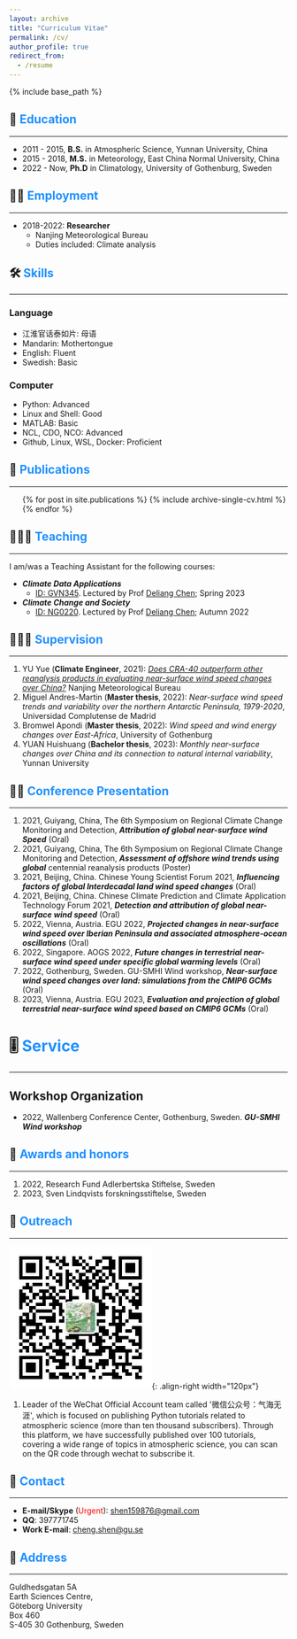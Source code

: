 ```yaml
---
layout: archive
title: "Curriculum Vitae"
permalink: /cv/
author_profile: true
redirect_from:
  - /resume
---
```


{% include base_path %}

## 🏫 <span style="color:#1E90FF">Education</span>
------
- 2011 - 2015, **B.S.** in Atmospheric Science, Yunnan University, China
- 2015 - 2018, **M.S.** in Meteorology, East China Normal University, China
- 2022 - Now,  **Ph.D** in Climatology, University of Gothenburg, Sweden

## 👨‍💻 <span style="color:#1E90FF">Employment</span>
------
* 2018-2022: **Researcher**
  * Nanjing Meteorological Bureau
  * Duties included: Climate analysis

## 🛠️ <span style="color:#1E90FF">Skills</span>
------
### Language
- 江淮官话泰如片: 母语
- Mandarin: Mothertongue
- English: Fluent
- Swedish: Basic

### Computer
- Python: Advanced
- Linux and Shell: Good
- MATLAB: Basic
- NCL, CDO, NCO: Advanced
- Github, Linux, WSL, Docker: Proficient

## 📰 <span style="color:#1E90FF">Publications</span>
------
  <ul>{% for post in site.publications %}
    {% include archive-single-cv.html %}
  {% endfor %}</ul>

## 🧑🏻‍🏫 <span style="color:#1E90FF">Teaching</span>
------
I am/was a Teaching Assistant for the following courses:
- ***Climate Data Applications***
  - [ID: GVN345](https://www.gu.se/en/study-gothenburg/climate-data-applications-gvn345). Lectured by Prof [Deliang Chen](http://rcg.gvc.gu.se/dc/); Spring  2023
- ***Climate Change and Society***
  - [ID: NG0220](https://www.gu.se/en/study-gothenburg/climate-change-and-society-ng0220). Lectured by Prof [Deliang Chen](http://rcg.gvc.gu.se/dc/); Autumn 2022

## 👨🏻‍🔬 <span style="color:#1E90FF">Supervision</span>
------
1. YU Yue (**Climate Engineer**, 2021): *[Does CRA-40 outperform other reanalysis products in evaluating near-surface wind speed changes over China?](https://www.sciencedirect.com/science/article/pii/S0169809521005044)* Nanjing Meteorological Bureau
2. Miguel Andres-Martin (**Master thesis**, 2022): *Near-surface wind speed trends and variability over the northern Antarctic Peninsula, 1979-2020*, Universidad Complutense de Madrid
3. Bromwel Apondi (**Master thesis**, 2022): *Wind speed and wind energy changes over East-Africa*, University of Gothenburg
4. YUAN Huishuang (**Bachelor thesis**, 2023): *Monthly near-surface changes over China and its connection to natural internal variability*, Yunnan University

## 👨🏻‍ <span style="color:#1E90FF">Conference Presentation</span>
------
1. 2021, Guiyang, China, The 6th Symposium on Regional Climate Change Monitoring and Detection, _**Attribution of global near-surface wind Speed**_ (Oral)
2. 2021, Guiyang, China, The 6th Symposium on Regional Climate Change Monitoring and Detection, _**Assessment of offshore wind trends using global**_ centennial reanalysis products (Poster)
3. 2021, Beijing, China. Chinese Young Scientist Forum 2021, _**Influencing factors of global Interdecadal land wind speed changes**_ (Oral)
4. 2021, Beijing, China. Chinese Climate Prediction and Climate Application Technology Forum 2021, _**Detection and attribution of global near-surface wind speed**_ (Oral)
5. 2022, Vienna, Austria. EGU 2022, _**Projected changes in near-surface wind speed over Iberian Peninsula and associated atmosphere-ocean oscillations**_ (Oral)
6. 2022, Singapore. AOGS 2022, _**Future changes in terrestrial near-surface wind speed under specific global warming levels**_ (Oral)
7. 2022, Gothenburg, Sweden. GU-SMHI Wind workshop, _**Near-surface wind speed changes over land: simulations from the CMIP6 GCMs**_ (Oral)
8. 2023, Vienna, Austria. EGU 2023, _**Evaluation and projection of global terrestrial near-surface wind speed based on CMIP6 GCMs**_ (Oral)

# 🎚️ <span style="color:#1E90FF">Service</span>
------
## Workshop Organization
- 2022, Wallenberg Conference Center, Gothenburg, Sweden. _**GU-SMHI Wind workshop**_


## 🏅 <span style="color:#1E90FF">Awards and honors</span>
------
1. 2022, Research Fund Adlerbertska Stiftelse, Sweden
2. 2023, Sven Lindqvists forskningsstiftelse, Sweden

## 🗿 <span style="color:#1E90FF">Outreach</span>
------
![气海无涯公众号二维码](/images/wechat.jpg){: .align-right width="120px"}
1. Leader of the WeChat Official Account team called '微信公众号：气海无涯', which is focused on publishing Python tutorials related to atmospheric science (more than ten thousand subscribers). Through this platform, we have successfully published over 100 tutorials, covering a wide range of topics in atmospheric science, you can scan on the QR code through wechat to subscribe it.

## 🤙 <span style="color:#1E90FF">Contact</span>
------
- **E-mail/Skype** (<span style="color:red">Urgent</span>): shen159876@gmail.com
- **QQ**: 397771745
- **Work E-mail**: cheng.shen@gu.se

## 🏢 <span style="color:#1E90FF">Address</span>
------
Guldhedsgatan 5A \
Earth Sciences Centre, \
Göteborg University \
Box 460 \
S-405 30 Gothenburg, Sweden

<style>
hr:nth-of-type(1) {
 border-color: #1E90FF !important;
}
hr:nth-of-type(2) {
 border-color: #1E90FF !important;
}
hr:nth-of-type(3) {
 border-color: #1E90FF !important;
}
hr:nth-of-type(4) {
 border-color: #1E90FF !important;
}
hr:nth-of-type(5) {
 border-color: #1E90FF !important;
}
hr:nth-of-type(6) {
 border-color: #1E90FF !important;
}
hr:nth-of-type(7) {
 border-color: #1E90FF !important;
}
hr:nth-of-type(8) {
 border-color: #1E90FF !important;
}
hr:nth-of-type(9) {
 border-color: #1E90FF !important;
}
hr:nth-of-type(10) {
 border-color: #1E90FF !important;
}
hr:nth-of-type(11) {
 border-color: #1E90FF !important;
}
hr:nth-of-type(12) {
 border-color: #1E90FF !important;
}
</style>
